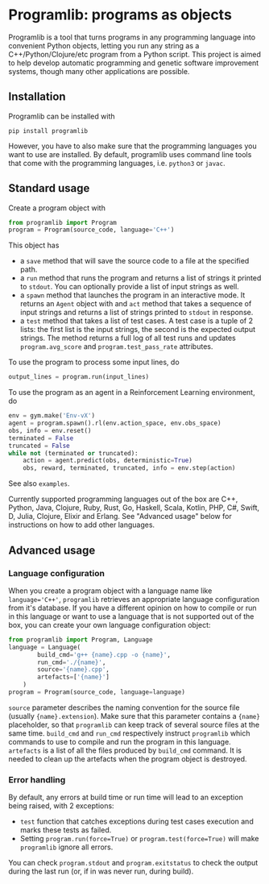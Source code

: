 # Programlib: programs as objects

Programlib is a tool that turns programs in any programming language into convenient Python objects, letting you run any string as a C++/Python/Clojure/etc program from a Python script.
This project is aimed to help develop automatic programming and genetic software improvement systems, though many other applications are possible.

## Installation

Programlib can be installed with

```
pip install programlib
```

However, you have to also make sure that the programming languages you want to use are installed.
By default, programlib uses command line tools that come with the programming languages, i.e. `python3` or `javac`.

## Standard usage

Create a program object with

```python
from programlib import Program
program = Program(source_code, language='C++')
```

This object has
- a `save` method that will save the source code to a file at the specified path.
- a `run` method that runs the program and returns a list of strings it printed to `stdout`. You can optionally provide a list of input strings as well.
- a `spawn` method that launches the program in an interactive mode. It returns an `Agent` object with and `act` method that takes a sequence of input strings and returns a list of strings printed to `stdout` in response.
- a `test` method that takes a list of test cases. A test case is a tuple of 2 lists: the first list is the input strings, the second is the expected output strings. The method returns a full log of all test runs and updates `program.avg_score` and `program.test_pass_rate` attributes.

To use the program to process some input lines, do

```python
output_lines = program.run(input_lines)
```

To use the program as an agent in a Reinforcement Learning environment, do

```python
env = gym.make('Env-vX')
agent = program.spawn().rl(env.action_space, env.obs_space)
obs, info = env.reset()
terminated = False
truncated = False
while not (terminated or truncated):
    action = agent.predict(obs, deterministic=True)
    obs, reward, terminated, truncated, info = env.step(action)
```

See also `examples`.

Currently supported programming languages out of the box are C++, Python, Java, Clojure, Ruby, Rust, Go, Haskell, Scala, Kotlin, PHP, C#, Swift, D, Julia, Clojure, Elixir and Erlang.
See "Advanced usage" below for instructions on how to add other languages.

## Advanced usage

### Language configuration

When you create a program object with a language name like `language='C++'`, `programlib` retrieves an appropriate language configuration from it's database.
If you have a different opinion on how to compile or run in this language or want to use a language that is not supported out of the box, you can create your own language configuration object:

```python
from programlib import Program, Language
language = Language(
        build_cmd='g++ {name}.cpp -o {name}',
        run_cmd='./{name}',
        source='{name}.cpp',
        artefacts=['{name}']
    )
program = Program(source_code, language=language)
```

`source` parameter describes the naming convention for the source file (usually `{name}.extension`). Make sure that this parameter contains a `{name}` placeholder, so that `programlib` can keep track of several source files at the same time.
`build_cmd` and `run_cmd` respectively instruct `programlib` which commands to use to compile and run the program in this language.
`artefacts` is a list of all the files produced by `build_cmd` command.
It is needed to clean up the artefacts when the program object is destroyed.

### Error handling

By default, any errors at build time or run time will lead to an exception being raised, with 2 exceptions:
- `test` function that catches exceptions during test cases execution and marks these tests as failed.
- Setting `program.run(force=True)` or `program.test(force=True)` will make `programlib` ignore all errors.

You can check `program.stdout` and `program.exitstatus` to check the output during the last run (or, if in was never run, during build).